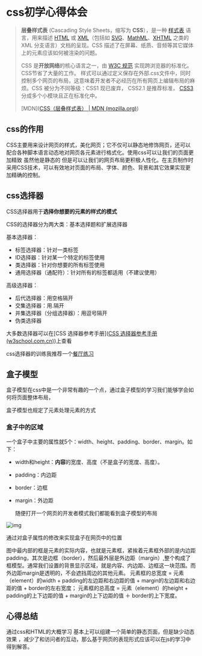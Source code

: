 # css初学心得体会



> **层叠样式表** (Cascading Style Sheets，缩写为 **CSS**），是一种 [样式表](https://developer.mozilla.org/zh-CN/docs/Web/API/StyleSheet) 语言，用来描述 [HTML](https://developer.mozilla.org/zh-CN/docs/Web/HTML) 或 [XML](https://developer.mozilla.org/zh-CN/docs/Web/XML/XML_Introduction)（包括如 [SVG](https://developer.mozilla.org/zh-CN/docs/Web/SVG)、[MathML](https://developer.mozilla.org/zh-CN/docs/Web/MathML)、[XHTML](https://developer.mozilla.org/zh-CN/docs/Glossary/XHTML) 之类的 XML 分支语言）文档的呈现。CSS 描述了在屏幕、纸质、音频等其它媒体上的元素应该如何被渲染的问题。
>
> CSS 是**开放网络**的核心语言之一，由 [W3C 规范](https://w3.org/Style/CSS/#specs) 实现跨浏览器的标准化。CSS节省了大量的工作。 样式可以通过定义保存在外部.css文件中，同时控制多个网页的布局，这意味着开发者不必经历在所有网页上编辑布局的麻烦。CSS 被分为不同等级：CSS1 现已废弃， CSS2.1 是推荐标准， [CSS3](https://developer.mozilla.org/zh-CN/docs/CSS/CSS3) 分成多个小模块且正在标准化中。
>
> [MDN]([CSS（层叠样式表） | MDN (mozilla.org)](https://developer.mozilla.org/zh-CN/docs/Web/CSS))

## css的作用

CSS主要用来设计网页的样式，美化网页；它不仅可以静态地修饰网页，还可以配合各种脚本语言动态地对网页各元素进行格式化。使用css可以让我们的页面更加精致 虽然他是静态的 但是可以让我们的网页布局更积极人性化。在主页制作时采用CSS技术，可以有效地对页面的布局、字体、颜色、背景和其它效果实现更加精确的控制。

## css选择器

CSS选择器用于**选择你想要的元素的样式的模式**

 CSS的选择器分为两大类：基本选择题和扩展选择器

基本选择器：

- 标签选择器：针对一类标签
- ID选择器：针对某一个特定的标签使用
- 类选择器：针对你想要的所有标签使用
- 通用选择器（通配符）：针对所有的标签都适用（不建议使用）

高级选择器：

- 后代选择器：用空格隔开
- 交集选择器：用.隔开
- 并集选择器（分组选择器）：用逗号隔开
- 伪类选择器

大多数选择器可以在[CSS 选择器参考手册]([CSS 选择器参考手册 (w3school.com.cn)](https://www.w3school.com.cn/cssref/css_selectors.asp))上查看

css选择器的训练我推荐一个[餐厅练习](http://flukeout.github.io/)



## 盒子模型

盒子模型在css中是一个非常有趣的一个点，通过盒子模型的学习我们能够学会如何将页面整体布局，

盒子模型也规定了元素处理元素的方式

### 盒子中的区域

一个盒子中主要的属性就5个：width、height、padding、border、margin。如下：

- width和height：**内容**的宽度、高度（不是盒子的宽度、高度）。

- padding：内边距

- border：边框

- margin：外边距

  随便打开一个网页的开发者模式我们都能看到盒子模型的布局

  

![img](http://img.smyhvae.com/2015-10-03-css-27.jpg)

通过对盒子属性的修改来实现盒子在网页中的位置

图中最内部的框是元素的实际内容，也就是元素框，紧挨着元素框外部的是内边距padding，其次是边框（border），然后最外层是外边距（margin）,整个构成了框模型。通常我们设置的背景显示区域，就是内容、内边距、边框这一块范围。而外边距margin是透明的，不会遮挡周边的其他元素。
元素框的总宽度 = 元素（element）的width + padding的左边距和右边距的值 + margin的左边距和右边距的值 + border的左右宽度；
元素框的总高度 = 元素（element）的height + padding的上下边距的值 + margin的上下边距的值 ＋ border的上下宽度。

## 心得总结

通过css和HTML的大概学习 基本上可以组建一个简单的静态页面，但是缺少动态效果 ，减少了和访问者的互动，那么基于网页的表现形式应该可以在js的学习中得到解答。

